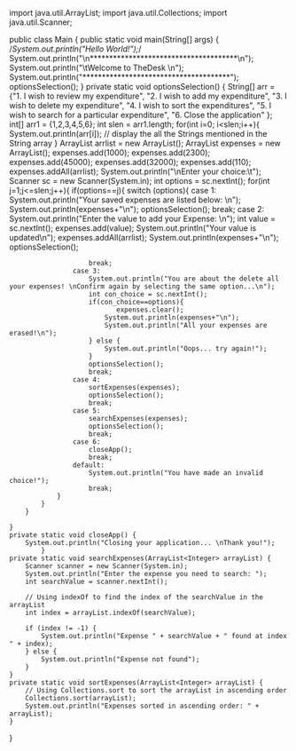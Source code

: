 import java.util.ArrayList;
import java.util.Collections;
import java.util.Scanner;

public class Main {
    public static void main(String[] args) {
        /*System.out.println("Hello World!");*/
        System.out.println("\n**************************************\n");
        System.out.println("\tWelcome to TheDesk \n");
        System.out.println("**************************************");
        optionsSelection();
    }
    private static void optionsSelection() {
        String[] arr = {"1. I wish to review my expenditure",
                "2. I wish to add my expenditure",
                "3. I wish to delete my expenditure",
                "4. I wish to sort the expenditures",
                "5. I wish to search for a particular expenditure",
                "6. Close the application"
        };
        int[] arr1 = {1,2,3,4,5,6};
        int  slen = arr1.length;
        for(int i=0; i<slen;i++){
            System.out.println(arr[i]);
            // display the all the Strings mentioned in the String array
        }
        ArrayList<Integer> arrlist = new ArrayList<Integer>();
        ArrayList<Integer> expenses = new ArrayList<Integer>();
        expenses.add(1000);
        expenses.add(2300);
        expenses.add(45000);
        expenses.add(32000);
        expenses.add(110);
        expenses.addAll(arrlist);
        System.out.println("\nEnter your choice:\t");
        Scanner sc = new Scanner(System.in);
        int  options =  sc.nextInt();
        for(int j=1;j<=slen;j++){
            if(options==j){
                switch (options){
                    case 1:
                        System.out.println("Your saved expenses are listed below: \n");
                        System.out.println(expenses+"\n");
                        optionsSelection();
                        break;
                    case 2:
                        System.out.println("Enter the value to add your Expense: \n");
                        int value = sc.nextInt();
                        expenses.add(value);
                        System.out.println("Your value is updated\n");
                        expenses.addAll(arrlist);
                        System.out.println(expenses+"\n");
                        optionsSelection();

                        break;
                    case 3:
                        System.out.println("You are about the delete all your expenses! \nConfirm again by selecting the same option...\n");
                        int con_choice = sc.nextInt();
                        if(con_choice==options){
                               expenses.clear();
                            System.out.println(expenses+"\n");
                            System.out.println("All your expenses are erased!\n");
                        } else {
                            System.out.println("Oops... try again!");
                        }
                        optionsSelection();
                        break;
                    case 4:
                        sortExpenses(expenses);
                        optionsSelection();
                        break;
                    case 5:
                        searchExpenses(expenses);
                        optionsSelection();
                        break;
                    case 6:
                        closeApp();
                        break;
                    default:
                        System.out.println("You have made an invalid choice!");
                        break;
                }
            }
        }

    }
    private static void closeApp() {
        System.out.println("Closing your application... \nThank you!");
            }
    private static void searchExpenses(ArrayList<Integer> arrayList) {
        Scanner scanner = new Scanner(System.in);
        System.out.println("Enter the expense you need to search: ");
        int searchValue = scanner.nextInt();

        // Using indexOf to find the index of the searchValue in the arrayList
        int index = arrayList.indexOf(searchValue);

        if (index != -1) {
            System.out.println("Expense " + searchValue + " found at index " + index);
        } else {
            System.out.println("Expense not found");
        }
    }
    private static void sortExpenses(ArrayList<Integer> arrayList) {
        // Using Collections.sort to sort the arrayList in ascending order
        Collections.sort(arrayList);
        System.out.println("Expenses sorted in ascending order: " + arrayList);
    }

}
